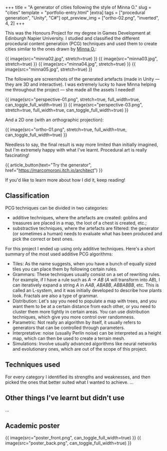 +++
title = "A generator of cities following the style of Minna O."
slug = "cities"
template = "portfolio-entry.html"
[extra]
tags = ["procedural generation", "Unity", "C#"]
opt_preview_img = ["ortho-02.png", "inverted", 4, 2]
+++

This was the Honours Project for my degree in Games Development at Edinburgh Napier University. I studied and classified the different procedural content generation (PCG) techniques and used them to create cities similar to the ones drawn by [Minna O.](https://nokkasili.tumblr.com/):

{{ image(src="minna02.jpg", stretch=true) }}
{{ image(src="minna03.jpg", stretch=true) }}
{{ image(src="minna04.jpg", stretch=true) }}
{{ image(src="minna05.jpg", stretch=true) }}

The following are screenshots of the generated artefacts (made in Unity — they are 3D and interactive). I was extremely lucky to have Minna helping me throughout the project — she made all the assets I needed!

{{ image(src="perspective-01.png", stretch=true, full_width=true, can_toggle_full_width=true) }}
{{ image(src="perspective-03.png", stretch=true, full_width=true, can_toggle_full_width=true) }}

And a 2D one (with an orthographic projection):

{{ image(src="ortho-01.png", stretch=true, full_width=true, can_toggle_full_width=true) }}

Needless to say, the final result is way more limited than initially imagined, but I'm extremely happy with what I've learnt. Procedural art is really fascinating!

{{ article_button(text="Try the generator", href="https://marcomoroni.itch.io/architect") }}

If you'd like to learn more about how I did it, keep reading!

## Classification

PCG techniques can be divided in two categories:

* additive techniques, where the artefacts are created: goblins and treasures are placed in a map, the loot of a chest is created, etc.;
* substractive techniques, where the artefacts are filtered: the generator (or sometimes a human) needs to evaluate what has been produced and pick the correct or best ones.

For this project I ended up using only additive techniques. Here's a short summary of the most used additive PCG algorithms:

* Tiles: As the name suggests, when you have a bunch of equally sized tiles you can place them by following certain rules.
* Grammars: These techniques usually consist on a set of rewriting rules. For example, if I have a rule such as *A &#8594; AB* (*A* will transform into *AB*), I can iteratively expand a string *A* in *AAB*, *ABABB*, *ABBABBB*, etc. This is called an L-system, and it was initially developed to describe how plants look. Fractals are also a type of grammar.
* Distribution: Let's say you need to populate a map with trees, and you want them to be at a certain distance from each other, or you need to cluster them more tightly in certain areas. You can use distribution techniques, which give you more control over randomness.
* Parametric: Not really an algorithm by itself, it usually refers to generators that can be controlled through parameters.
* Interpretative: noise (usually Perlin noise) can be interpreted as a height map, which can then be used to create a terrain mesh.
* Simulations: Involve usually advanced algorithms like neural networks and evolutionary ones, which are out of the scope of this project.

## Techniques used

For every category I identified its strengths and weaknesses, and then picked the ones that better suited what I wanted to achieve.
...

## Other things I've learnt but didn't use

...

## Academic poster

{{ image(src="poster_front.png", can_toggle_full_width=true) }}
{{ image(src="poster_back.png", can_toggle_full_width=true) }}